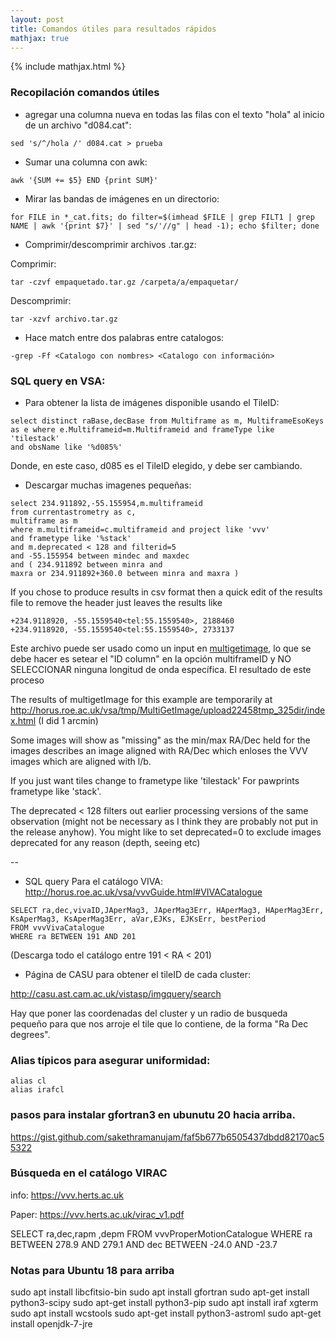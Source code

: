 ```yaml
---
layout: post
title: Comandos útiles para resultados rápidos
mathjax: true
---
```

{% include mathjax.html %} 

### Recopilación comandos útiles 

* agregar una columna nueva en todas las filas con el texto "hola" al inicio de un archivo "d084.cat":
```
sed 's/^/hola /' d084.cat > prueba
```
* Sumar una columna con awk:
```
awk '{SUM += $5} END {print SUM}'
```
* Mirar las bandas de imágenes en un directorio:
```
for FILE in *_cat.fits; do filter=$(imhead $FILE | grep FILT1 | grep NAME | awk '{print $7}' | sed "s/'//g" | head -1); echo $filter; done
```

* Comprimir/descomprimir archivos .tar.gz:

Comprimir: 
```
tar -czvf empaquetado.tar.gz /carpeta/a/empaquetar/
```
Descomprimir: 
```
tar -xzvf archivo.tar.gz
```
* Hace match entre dos palabras entre catalogos:
```
-grep -Ff <Catalogo con nombres> <Catalogo con información>
```

### SQL query en VSA:

* Para obtener la lista de imágenes disponible usando el TileID:
```
select distinct raBase,decBase from Multiframe as m, MultiframeEsoKeys
as e where e.Multiframeid=m.Multiframeid and frameType like 'tilestack'
and obsName like '%d085%'
```
Donde, en este caso, d085 es el TileID elegido, y debe ser cambiando.

* Descargar muchas imagenes pequeñas:
```
select 234.911892,-55.155954,m.multiframeid
from currentastrometry as c,
multiframe as m
where m.multiframeid=c.multiframeid and project like 'vvv'
and frametype like '%stack'
and m.deprecated < 128 and filterid=5
and -55.155954 between mindec and maxdec
and ( 234.911892 between minra and
maxra or 234.911892+360.0 between minra and maxra )
```

If you chose to produce results in csv format then a quick edit of the
results file to remove the header just leaves the results like
```
+234.9118920, -55.1559540<tel:55.1559540>, 2188460
+234.9118920, -55.1559540<tel:55.1559540>, 2733137
```

Este archivo puede ser usado como un input en [multigetimage](http://horus.roe.ac.uk:8080/vdfs/VMultiGetImage_form.jsp), lo que se debe hacer es setear el "ID column" en la opción multiframeID y NO SELECCIONAR ninguna longitud de onda específica. El resultado de este proceso

The results of multigetImage for this example are temporarily at
http://horus.roe.ac.uk/vsa/tmp/MultiGetImage/upload22458tmp_325dir/index.html
(I did 1 arcmin)

Some images will show as "missing" as the min/max RA/Dec held for the images describes an image aligned with RA/Dec which enloses the VVV images which are aligned with l/b.

If you just want tiles change to frametype like 'tilestack'
For pawprints frametype like 'stack'.

The deprecated < 128 filters out earlier processing versions of the same observation (might not be necessary as I think they are probably not put in the release anyhow). You might like to set deprecated=0 to exclude images deprecated for any reason (depth, seeing etc)

--

* SQL query Para el catálogo VIVA: http://horus.roe.ac.uk/vsa/vvvGuide.html#VIVACatalogue
```
SELECT ra,dec,vivaID,JAperMag3, JAperMag3Err, HAperMag3, HAperMag3Err, KsAperMag3, KsAperMag3Err, aVar,EJKs, EJKsErr, bestPeriod
FROM vvvVivaCatalogue
WHERE ra BETWEEN 191 AND 201
```
(Descarga todo el catálogo entre 191 < RA < 201)

* Página de CASU para obtener el tileID de cada cluster:

http://casu.ast.cam.ac.uk/vistasp/imgquery/search

Hay que poner las coordenadas del cluster y un radio de busqueda pequeño para que nos arroje el tile que lo contiene, de la forma "Ra Dec degrees".

### Alias típicos para asegurar uniformidad:

```
alias cl
alias irafcl
```

### pasos para instalar gfortran3 en ubunutu 20 hacia arriba.
https://gist.github.com/sakethramanujam/faf5b677b6505437dbdd82170ac55322


### Búsqueda en el catálogo VIRAC

info: https://vvv.herts.ac.uk

Paper: https://vvv.herts.ac.uk/virac_v1.pdf

SELECT ra,dec,rapm ,depm FROM vvvProperMotionCatalogue
WHERE ra BETWEEN 278.9 AND 279.1 AND dec BETWEEN -24.0 AND -23.7 

### Notas para Ubuntu 18 para arriba

sudo apt install libcfitsio-bin
sudo apt install gfortran
sudo apt-get install python3-scipy
sudo apt-get install python3-pip
sudo apt install iraf xgterm
sudo apt install wcstools
sudo apt-get install python3-astroml
sudo apt-get install openjdk-7-jre